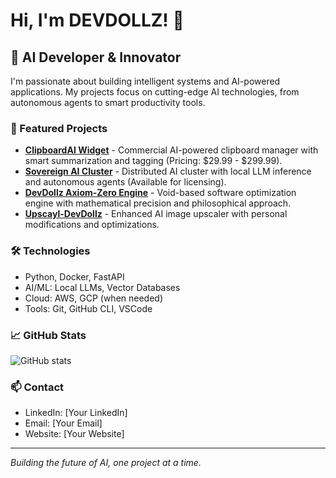 # Hi, I'm DEVDOLLZ! 👋

## 🚀 AI Developer & Innovator

I'm passionate about building intelligent systems and AI-powered applications. My projects focus on cutting-edge AI technologies, from autonomous agents to smart productivity tools.

### 📂 Featured Projects

- [**ClipboardAI Widget**](https://github.com/devdollzai/ClipboardAI-Widget) - Commercial AI-powered clipboard manager with smart summarization and tagging (Pricing: $29.99 - $299.99).
- [**Sovereign AI Cluster**](https://github.com/devdollzai/Sovereign-AI-Cluster) - Distributed AI cluster with local LLM inference and autonomous agents (Available for licensing).
- [**DevDollz Axiom-Zero Engine**](https://github.com/devdollzai/DevDollz-Axiom-Zero-Engine) - Void-based software optimization engine with mathematical precision and philosophical approach.
- [**Upscayl-DevDollz**](https://github.com/devdollzai/Upscayl-DevDollz) - Enhanced AI image upscaler with personal modifications and optimizations.

### 🛠️ Technologies

- Python, Docker, FastAPI
- AI/ML: Local LLMs, Vector Databases
- Cloud: AWS, GCP (when needed)
- Tools: Git, GitHub CLI, VSCode

### 📈 GitHub Stats

![GitHub stats](https://github-readme-stats.vercel.app/api?username=devdollzai&show_icons=true&theme=dark)

### 📫 Contact

- LinkedIn: [Your LinkedIn]
- Email: [Your Email]
- Website: [Your Website]

---

*Building the future of AI, one project at a time.*
